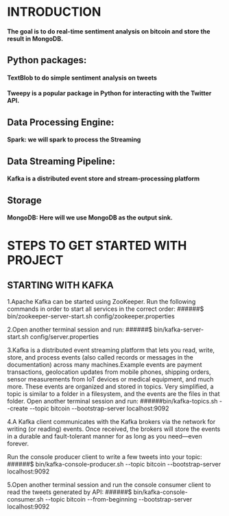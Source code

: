 # INTRODUCTION

#### The goal is to do real-time sentiment analysis on bitcoin and store the result in MongoDB.



## Python packages:

#### TextBlob to do simple sentiment analysis on tweets

#### Tweepy is a popular package in Python for interacting with the Twitter API.

## Data Processing Engine:

#### Spark: we will spark to process the Streaming

## Data Streaming Pipeline:

#### Kafka is a distributed event store and stream-processing platform

## Storage

#### MongoDB: Here will we use MongoDB as the output sink.




# STEPS TO GET STARTED WITH PROJECT

## STARTING WITH KAFKA

1.Apache Kafka can be started using ZooKeeper.
 Run the following commands in order to start all services in the correct order:
 ######$ bin/zookeeper-server-start.sh config/zookeeper.properties
 
 
2.Open another terminal session and run:
  ######$ bin/kafka-server-start.sh config/server.properties
 
3.Kafka is a distributed event streaming platform that lets you read, write, store, and process events (also called records or messages in the documentation) across     many machines.Example events are payment transactions, geolocation updates from mobile phones, shipping orders, sensor measurements from IoT devices or medical         equipment, and much more. These events are organized and stored in topics. Very simplified, a topic is similar to a folder in a filesystem, and the events are the     files in that folder.
Open another terminal session and run:
  ######bin/kafka-topics.sh --create --topic bitcoin --bootstrap-server localhost:9092
  
4.A Kafka client communicates with the Kafka brokers via the network for writing (or reading) events. Once received, the brokers will store the events in a durable and   fault-tolerant manner for as long as you need—even forever.

  Run the console producer client to write a few tweets into your topic:
    ######$ bin/kafka-console-producer.sh --topic bitcoin --bootstrap-server localhost:9092
    
    
 5.Open another terminal session and run the console consumer client to read the tweets generated by API:
   ######$ bin/kafka-console-consumer.sh --topic bitcoin --from-beginning --bootstrap-server localhost:9092
